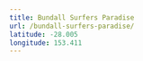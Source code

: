 ```yaml
---
title: Bundall Surfers Paradise
url: /bundall-surfers-paradise/
latitude: -28.005
longitude: 153.411
---
```

